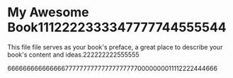 # My Awesome Book1112222333347777744555544

This file file serves as your book's preface, a great place to describe your book's content and ideas.222222222555555

666666666666666777777777777777777770000000011112222444666

